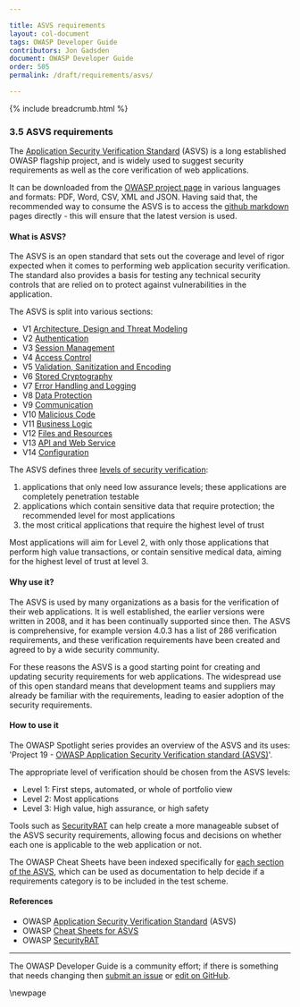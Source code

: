```yaml
---

title: ASVS requirements
layout: col-document
tags: OWASP Developer Guide
contributors: Jon Gadsden
document: OWASP Developer Guide
order: 505
permalink: /draft/requirements/asvs/

---
```


{% include breadcrumb.html %}

### 3.5 ASVS requirements

The [Application Security Verification Standard][asvs] (ASVS) is a long established OWASP flagship project,
and is widely used to suggest security requirements as well as the core verification of web applications.

It can be downloaded from the [OWASP project page][asvs] in various languages and formats:
PDF, Word, CSV, XML and JSON. Having said that, the recommended way to consume the ASVS is to access
the [github markdown][asvsmd] pages directly - this will ensure that the latest version is used.

#### What is ASVS?

The ASVS is an open standard that sets out the coverage and level of rigor expected when it comes to
performing web application security verification.
The standard also provides a basis for testing any technical security controls
that are relied on to protect against vulnerabilities in the application.

The ASVS is split into various sections:

* V1 [Architecture, Design and Threat Modeling][asvsV1]
* V2 [Authentication][asvsV2]
* V3 [Session Management][asvsV3]
* V4 [Access Control][asvsV4]
* V5 [Validation, Sanitization and Encoding][asvsV5]
* V6 [Stored Cryptography][asvsV6]
* V7 [Error Handling and Logging][asvsV7]
* V8 [Data Protection][asvsV8]
* V9 [Communication][asvsV9]
* V10 [Malicious Code][asvsV10]
* V11 [Business Logic][asvsV11]
* V12 [Files and Resources][asvsV12]
* V13 [API and Web Service][asvsV13]
* V14 [Configuration][asvsV14]

The ASVS defines three [levels of security verification][asvsL123]:

1. applications that only need low assurance levels; these applications are completely penetration testable
2. applications which contain sensitive data that require protection; the recommended level for most applications
3. the most critical applications that require the highest level of trust

Most applications will aim for Level 2, with only those applications that perform high value transactions,
or contain sensitive medical data, aiming for the highest level of trust at level 3.

#### Why use it?

The ASVS is used by many organizations as a basis for the verification of their web applications.
It is well established, the earlier versions were written in 2008, and it has been continually supported since then.
The ASVS is comprehensive, for example version 4.0.3 has a list of 286 verification requirements,
and these verification requirements have been created and agreed to by a wide security community.

For these reasons the ASVS is a good starting point for creating and updating security requirements for web applications.
The widespread use of this open standard means that development teams and suppliers
may already be familiar with the requirements, leading to easier adoption of the security requirements.

#### How to use it

The OWASP Spotlight series provides an overview of the ASVS and its uses:
'Project 19 - [OWASP Application Security Verification standard (ASVS)][spotlight19]'.

The appropriate level of verification should be chosen from the ASVS levels:

* Level 1: First steps, automated, or whole of portfolio view
* Level 2: Most applications
* Level 3: High value, high assurance, or high safety

Tools such as [SecurityRAT][srat] can help create a more manageable subset of the ASVS security requirements,
allowing focus and decisions on whether each one is applicable to the web application or not.

The OWASP Cheat Sheets have been indexed specifically for [each section of the ASVS][csasvs],
which can be used as documentation to help decide if a requirements category is to be included in the test scheme.

#### References

* OWASP [Application Security Verification Standard][asvs] (ASVS)
* OWASP [Cheat Sheets for ASVS][csasvs]
* OWASP [SecurityRAT][srat]

----

The OWASP Developer Guide is a community effort; if there is something that needs changing
then [submit an issue][issue0505] or [edit on GitHub][edit0505].

[asvs]: https://owasp.org/www-project-application-security-verification-standard/
[asvsL123]: https://github.com/OWASP/ASVS/blob/v4.0.3/4.0/en/0x03-Using-ASVS.md#application-security-verification-levels
[asvsmd]: https://github.com/OWASP/ASVS/blob/v4.0.3/4.0/en/0x00-Header.md
[asvsV1]: https://github.com/OWASP/ASVS/blob/v4.0.3/4.0/en/0x10-V1-Architecture.md#v1-architecture-design-and-threat-modeling
[asvsV2]: https://github.com/OWASP/ASVS/blob/v4.0.3/4.0/en/0x11-V2-Authentication.md#v2-authentication
[asvsV3]: https://github.com/OWASP/ASVS/blob/v4.0.3/4.0/en/0x12-V3-Session-management.md#v3-session-management
[asvsV4]: https://github.com/OWASP/ASVS/blob/v4.0.3/4.0/en/0x12-V4-Access-Control.md#v4-access-control
[asvsV5]: https://github.com/OWASP/ASVS/blob/v4.0.3/4.0/en/0x13-V5-Validation-Sanitization-Encoding.md#v5-validation-sanitization-and-encoding
[asvsV6]: https://github.com/OWASP/ASVS/blob/v4.0.3/4.0/en/0x14-V6-Cryptography.md#v6-stored-cryptography
[asvsV7]: https://github.com/OWASP/ASVS/blob/v4.0.3/4.0/en/0x15-V7-Error-Logging.md#v7-error-handling-and-logging
[asvsV8]: https://github.com/OWASP/ASVS/blob/v4.0.3/4.0/en/0x16-V8-Data-Protection.md#v8-data-protection
[asvsV9]: https://github.com/OWASP/ASVS/blob/v4.0.3/4.0/en/0x17-V9-Communications.md#control-objective
[asvsV10]: https://github.com/OWASP/ASVS/blob/v4.0.3/4.0/en/0x18-V10-Malicious.md#v10-malicious-code
[asvsV11]: https://github.com/OWASP/ASVS/blob/v4.0.3/4.0/en/0x19-V11-BusLogic.md#v11-business-logic
[asvsV12]: https://github.com/OWASP/ASVS/blob/v4.0.3/4.0/en/0x20-V12-Files-Resources.md#v12-files-and-resources
[asvsV13]: https://github.com/OWASP/ASVS/blob/v4.0.3/4.0/en/0x21-V13-API.md#v13-api-and-web-service
[asvsV14]: https://github.com/OWASP/ASVS/blob/v4.0.3/4.0/en/0x22-V14-Config.md#v14-configuration
[csasvs]: https://cheatsheetseries.owasp.org/IndexASVS.html
[edit0505]: https://github.com/OWASP/www-project-developer-guide/blob/main/draft/05-requirements/05-asvs.md
[issue0505]: https://github.com/OWASP/www-project-developer-guide/issues/new?labels=content&template=request.md&title=Update:%2005-requirements/05-asvs
[spotlight19]: https://youtu.be/3puIavsZfAk
[srat]: https://owasp.org/www-project-securityrat/

\newpage
